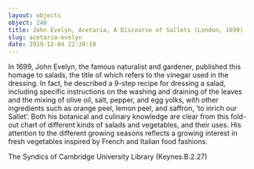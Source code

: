 ```yaml
---
layout: objects
object: 240
title: John Evelyn, Acetaria, A Discourse of Sallets (London, 1699)
slug: acetaria-evelyn
date: 2019-12-04 22:39:19
---
```


In 1699, John Evelyn, the famous naturalist and gardener, published this homage to salads, the title of which refers to the vinegar used  in the dressing. In fact, he described a 9-step recipe for dressing a salad, including specific instructions on the washing and draining of the leaves and the mixing of olive oil, salt, pepper, and egg yolks, with other ingredients such as orange peel, lemon peel, and saffron, ‘to inrich our Sallet’. Both his botanical and culinary knowledge are clear from this fold-out chart of different kinds of salads and vegetables,  and their uses. His attention to the different  growing seasons reflects a growing interest in fresh vegetables inspired by French and Italian food fashions.  

The Syndics of Cambridge University Library (Keynes.B.2.27)
